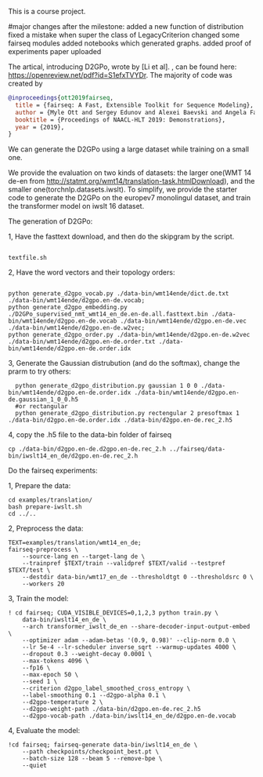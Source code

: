 This is a course project.

#major changes after the milestone:
added a new function of distribution
fixed a mistake when super the class of LegacyCriterion
changed some fairseq modules
added notebooks which generated graphs.
added proof of experiments
paper uploaded


The artical, introducing D2GPo, wrote by [Li et al]. , can be found here: https://openreview.net/pdf?id=S1efxTVYDr.
The majority of code was created by
```bibtex
@inproceedings{ott2019fairseq,
  title = {fairseq: A Fast, Extensible Toolkit for Sequence Modeling},
  author = {Myle Ott and Sergey Edunov and Alexei Baevski and Angela Fan and Sam Gross and Nathan Ng and David Grangier and Michael Auli},
  booktitle = {Proceedings of NAACL-HLT 2019: Demonstrations},
  year = {2019},
}
```

We can generate the D2GPo using a large dataset while training on a small one. 

We provide the evaluation on two kinds of datasets: the larger one(WMT 14 de-en from 
http://statmt.org/wmt14/translation-task.htmlDownload), and the smaller one(torchnlp.datasets.iwslt). To simplify, we provide the starter code to generate the D2GPo on the europev7 monolingul dataset, and train the transformer model on iwslt 16 dataset. 

The generation of D2GPo:

1, Have the fasttext download, and then do the skipgram by the script.

  ```
  
  textfile.sh
  
  ```
   
2, Have the word vectors and their topology orders:

  ```
  
  python generate_d2gpo_vocab.py ./data-bin/wmt14ende/dict.de.txt ./data-bin/wmt14ende/d2gpo.en-de.vocab;
  python generate_d2gpo_embedding.py ./D2GPo_supervised_nmt_wmt14_en_de.en-de.all.fasttext.bin ./data-bin/wmt14ende/d2gpo.en-de.vocab ./data-bin/wmt14ende/d2gpo.en-de.vec ./data-bin/wmt14ende/d2gpo.en-de.w2vec;
  python generate_d2gpo_order.py ./data-bin/wmt14ende/d2gpo.en-de.w2vec ./data-bin/wmt14ende/d2gpo.en-de.order.txt ./data-bin/wmt14ende/d2gpo.en-de.order.idx
  
  ```
3, Generate the Gaussian distrubution (and do the softmax), change the prarm to try others:

```
  python generate_d2gpo_distribution.py gaussian 1 0 0 ./data-bin/wmt14ende/d2gpo.en-de.order.idx ./data-bin/wmt14ende/d2gpo.en-de.gaussian_1_0_0.h5
  #or rectangular
  python generate_d2gpo_distribution.py rectengular 2 presoftmax 1 ./data-bin/d2gpo.en-de.order.idx ./data-bin/d2gpo.en-de.rec_2.h5
```

4, copy the .h5 file to the data-bin folder of fairseq

```
cp ./data-bin/d2gpo.en-de.d2gpo.en-de.rec_2.h ../fairseq/data-bin/iwslt14_en_de/d2gpo.en-de.rec_2.h
```


Do the fairseq experiments:

1, Prepare the data:

```
cd examples/translation/
bash prepare-iwslt.sh
cd ../..
```

2, Preprocess the data:

```
TEXT=examples/translation/wmt14_en_de;
fairseq-preprocess \
    --source-lang en --target-lang de \
    --trainpref $TEXT/train --validpref $TEXT/valid --testpref $TEXT/test \
    --destdir data-bin/wmt17_en_de --thresholdtgt 0 --thresholdsrc 0 \
    --workers 20
```

3, Train the model:
```
! cd fairseq; CUDA_VISIBLE_DEVICES=0,1,2,3 python train.py \
    data-bin/iwslt14_en_de \
    --arch transformer_iwslt_de_en --share-decoder-input-output-embed \
    --optimizer adam --adam-betas '(0.9, 0.98)' --clip-norm 0.0 \
    --lr 5e-4 --lr-scheduler inverse_sqrt --warmup-updates 4000 \
    --dropout 0.3 --weight-decay 0.0001 \
    --max-tokens 4096 \
    --fp16 \
    --max-epoch 50 \
    --seed 1 \
    --criterion d2gpo_label_smoothed_cross_entropy \
    --label-smoothing 0.1 --d2gpo-alpha 0.1 \
    --d2gpo-temperature 2 \
    --d2gpo-weight-path ./data-bin/d2gpo.en-de.rec_2.h5
    --d2gpo-vocab-path ./data-bin/iwslt14_en_de/d2gpo.en-de.vocab
```

4, Evaluate the model:

```
!cd fairseq; fairseq-generate data-bin/iwslt14_en_de \
    --path checkpoints/checkpoint_best.pt \
    --batch-size 128 --beam 5 --remove-bpe \
    --quiet
```




